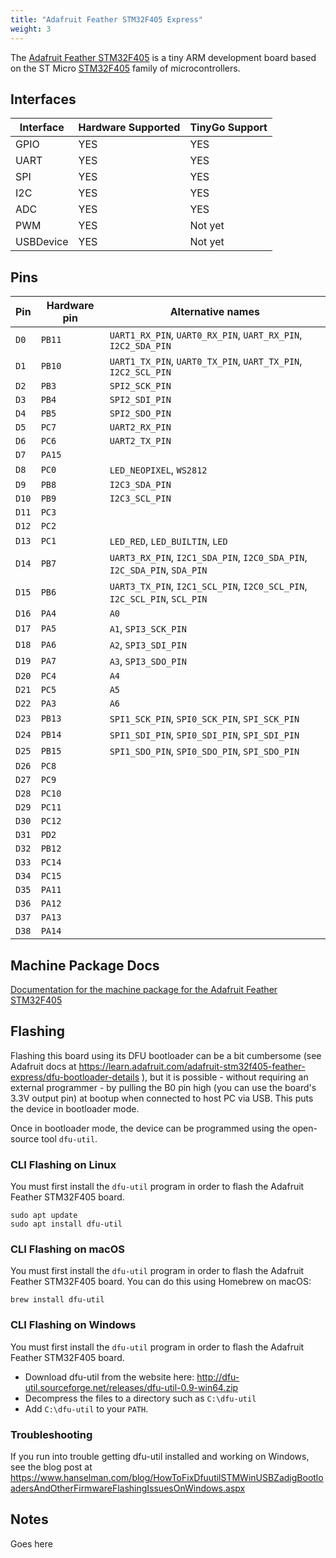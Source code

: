 ```yaml
---
title: "Adafruit Feather STM32F405 Express"
weight: 3
---
```


The [Adafruit Feather STM32F405](https://www.adafruit.com/product/4382) is a tiny ARM development board based on the ST Micro [STM32F405](https://www.st.com/resource/en/datasheet/dm00037051.pdf) family of microcontrollers.

## Interfaces

| Interface | Hardware Supported | TinyGo Support |
| --------- | ------------- | ----- |
| GPIO      | YES | YES |
| UART      | YES | YES |
| SPI       | YES | YES |
| I2C       | YES | YES |
| ADC       | YES | YES |
| PWM       | YES | Not yet |
| USBDevice | YES | Not yet |

## Pins

| Pin               | Hardware pin | Alternative names |
| ----------------- | ------------ | ----------------- |
| `D0`              | `PB11`       | `UART1_RX_PIN`, `UART0_RX_PIN`, `UART_RX_PIN`, `I2C2_SDA_PIN` |
| `D1`              | `PB10`       | `UART1_TX_PIN`, `UART0_TX_PIN`, `UART_TX_PIN`, `I2C2_SCL_PIN` |
| `D2`              | `PB3`        | `SPI2_SCK_PIN`    |
| `D3`              | `PB4`        | `SPI2_SDI_PIN`    |
| `D4`              | `PB5`        | `SPI2_SDO_PIN`    |
| `D5`              | `PC7`        | `UART2_RX_PIN`    |
| `D6`              | `PC6`        | `UART2_TX_PIN`    |
| `D7`              | `PA15`       |                   |
| `D8`              | `PC0`        | `LED_NEOPIXEL`, `WS2812` |
| `D9`              | `PB8`        | `I2C3_SDA_PIN`    |
| `D10`             | `PB9`        | `I2C3_SCL_PIN`    |
| `D11`             | `PC3`        |                   |
| `D12`             | `PC2`        |                   |
| `D13`             | `PC1`        | `LED_RED`, `LED_BUILTIN`, `LED` |
| `D14`             | `PB7`        | `UART3_RX_PIN`, `I2C1_SDA_PIN`, `I2C0_SDA_PIN`, `I2C_SDA_PIN`, `SDA_PIN` |
| `D15`             | `PB6`        | `UART3_TX_PIN`, `I2C1_SCL_PIN`, `I2C0_SCL_PIN`, `I2C_SCL_PIN`, `SCL_PIN` |
| `D16`             | `PA4`        | `A0`              |
| `D17`             | `PA5`        | `A1`, `SPI3_SCK_PIN` |
| `D18`             | `PA6`        | `A2`, `SPI3_SDI_PIN` |
| `D19`             | `PA7`        | `A3`, `SPI3_SDO_PIN` |
| `D20`             | `PC4`        | `A4`              |
| `D21`             | `PC5`        | `A5`              |
| `D22`             | `PA3`        | `A6`              |
| `D23`             | `PB13`       | `SPI1_SCK_PIN`, `SPI0_SCK_PIN`, `SPI_SCK_PIN` |
| `D24`             | `PB14`       | `SPI1_SDI_PIN`, `SPI0_SDI_PIN`, `SPI_SDI_PIN` |
| `D25`             | `PB15`       | `SPI1_SDO_PIN`, `SPI0_SDO_PIN`, `SPI_SDO_PIN` |
| `D26`             | `PC8`        |                   |
| `D27`             | `PC9`        |                   |
| `D28`             | `PC10`       |                   |
| `D29`             | `PC11`       |                   |
| `D30`             | `PC12`       |                   |
| `D31`             | `PD2`        |                   |
| `D32`             | `PB12`       |                   |
| `D33`             | `PC14`       |                   |
| `D34`             | `PC15`       |                   |
| `D35`             | `PA11`       |                   |
| `D36`             | `PA12`       |                   |
| `D37`             | `PA13`       |                   |
| `D38`             | `PA14`       |                   |

## Machine Package Docs

[Documentation for the machine package for the Adafruit Feather STM32F405](../machine/feather-stm32f405)

## Flashing

Flashing this board using its DFU bootloader can be a bit cumbersome (see Adafruit docs at https://learn.adafruit.com/adafruit-stm32f405-feather-express/dfu-bootloader-details ), but it is possible - without requiring an external programmer - by pulling the B0 pin high (you can use the board's 3.3V output pin) at bootup when connected to host PC via USB. This puts the device in bootloader mode.

Once in bootloader mode, the device can be programmed using the open-source tool `dfu-util`.

### CLI Flashing on Linux

You must first install the `dfu-util` program in order to flash the Adafruit Feather STM32F405 board.

    sudo apt update 
    sudo apt install dfu-util

### CLI Flashing on macOS

You must first install the `dfu-util` program in order to flash the Adafruit Feather STM32F405 board. You can do this using Homebrew on macOS:

    brew install dfu-util

### CLI Flashing on Windows

You must first install the `dfu-util` program in order to flash the Adafruit Feather STM32F405 board.

- Download dfu-util from the website here: http://dfu-util.sourceforge.net/releases/dfu-util-0.9-win64.zip
- Decompress the files to a directory such as `C:\dfu-util`
- Add `C:\dfu-util` to your `PATH`.

### Troubleshooting

If you run into trouble getting dfu-util installed and working on Windows, see the blog post at https://www.hanselman.com/blog/HowToFixDfuutilSTMWinUSBZadigBootloadersAndOtherFirmwareFlashingIssuesOnWindows.aspx

## Notes

Goes here
